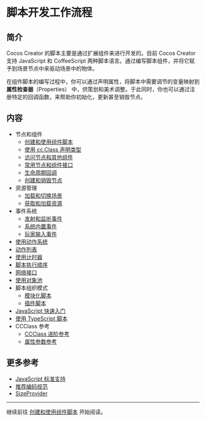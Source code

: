 # 脚本开发工作流程

## 简介

Cocos Creator 的脚本主要是通过扩展组件来进行开发的。目前 Cocos Creator 支持 JavaScript 和 CoffeeScript 两种脚本语言。通过编写脚本组件，并将它赋予到场景节点中来驱动场景中的物体。

在组件脚本的编写过程中，你可以通过声明属性，将脚本中需要调节的变量映射到 **属性检查器**（Properties） 中，供策划和美术调整。于此同时，你也可以通过注册特定的回调函数，来帮助你初始化，更新甚至销毁节点。

## 内容

- 节点和组件
  - [创建和使用组件脚本](use-component.md)
  - [使用 cc.Class 声明类型](class.md)
  - [访问节点和其他组件](access-node-component.md)
  - [常用节点和组件接口](basic-node-api.md)
  - [生命周期回调](life-cycle-callbacks.md)
  - [创建和销毁节点](create-destroy.md)
- 资源管理
  - [加载和切换场景](scene-managing.md)
  - [获取和加载资源](load-assets.md)
- 事件系统
  - [发射和监听事件](events.md)
  - [系统内置事件](internal-events.md)
  - [玩家输入事件](player-controls.md)
- [使用动作系统](actions.md)
- [动作列表](action-list.md)
- [使用计时器](scheduler.md)
- [脚本执行顺序](execution-order.md)
- [网络接口](network.md)
- [使用对象池](pooling.md)
- 脚本组织模式
  - [模块化脚本](modular-script.md)
  - [插件脚本](plugin-scripts.md)
- [JavaScript 快速入门](javascript-primer.md)
- [使用 TypeScript 脚本](typescript.md)
- CCClass 参考
  - [CCClass 进阶参考](reference/class.md)
  - [属性参数参考](reference/attributes.md)

## 更多参考

- [JavaScript 标准支持](reference/javascript-support.md)
- [推荐编码规范](reference/coding-standards.md)
- [SizeProvider](reference/size-provider.md)


<hr>

继续前往 [创建和使用组件脚本](use-component.md) 开始阅读。
